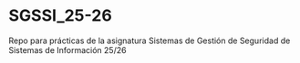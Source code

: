 # SGSSI_25-26
Repo para prácticas de la asignatura Sistemas de Gestión de Seguridad de Sistemas de Información 25/26

